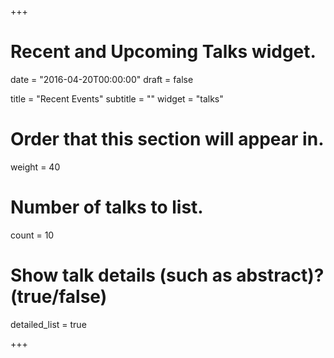 +++
# Recent and Upcoming Talks widget.

date = "2016-04-20T00:00:00"
draft = false

title = "Recent Events"
subtitle = ""
widget = "talks"

# Order that this section will appear in.
weight = 40

# Number of talks to list.
count = 10

# Show talk details (such as abstract)? (true/false)
detailed_list = true

+++

